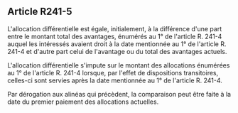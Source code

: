 ## Article R241-5

L'allocation différentielle est égale, initialement, à la différence d'une part entre le montant total des
avantages, énumérés au 1° de l'article R. 241-4 auquel les intéressés avaient droit à la date mentionnée au 1°
de l'article R. 241-4 et d'autre part celui de l'avantage ou du total des avantages actuels.

L'allocation différentielle s'impute sur le montant des allocations énumérées au 1° de l'article R. 241-4
lorsque, par l'effet de dispositions transitoires, celles-ci sont servies après la date mentionnée au 1° de
l'article R. 241-4.

Par dérogation aux alinéas qui précèdent, la comparaison peut être faite à la date du premier paiement des
allocations actuelles.

